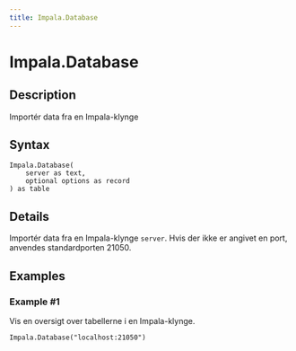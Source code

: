 ```yaml
---
title: Impala.Database
---
```


# Impala.Database


## Description

Importér data fra en Impala-klynge


## Syntax

```powerquery
Impala.Database(
    server as text,
    optional options as record
) as table
```


## Details

Importér data fra en Impala-klynge <code>server</code>. Hvis der ikke er angivet en port, anvendes standardporten 21050.


## Examples

### Example #1 
Vis en oversigt over tabellerne i en Impala-klynge.
```powerquery
Impala.Database("localhost:21050")
```



